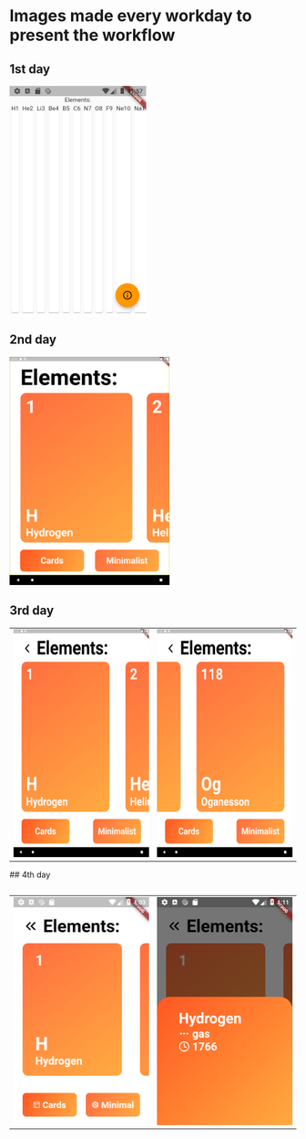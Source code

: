 # Images made every workday to present the workflow
## 1st day

<img src="https://github.com/KristofKekesi/Elements/blob/master/img/day_1.png" height=400px>

## 2nd day

<img src="https://github.com/KristofKekesi/Elements/blob/master/img/day2.png" height=400px>

## 3rd day

<table><tr><td>
  <img src="https://github.com/KristofKekesi/Elements/blob/master/img/day3a.png" height=400px>
</td><td>
  <img src="https://github.com/KristofKekesi/Elements/blob/master/img/day3b.png" height=400px>
</td></tr><table>
## 4th day

<table><tr><td>
  <img src="https://github.com/KristofKekesi/Elements/blob/master/img/day4a.png" height=400px>
</td><td>
  <img src="https://github.com/KristofKekesi/Elements/blob/master/img/day4b.png" height=400px>
</td></tr><table>
